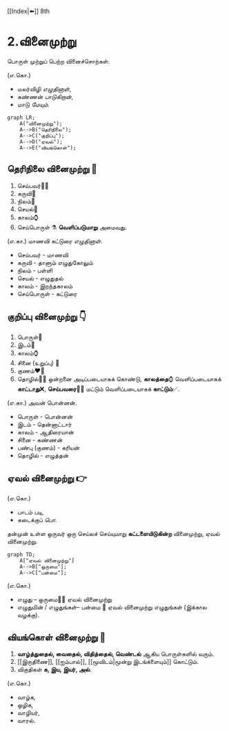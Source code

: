 [[Index|⬅️]]
8th
# 2.வினைமுற்று
பொருள் முற்றுப் பெற்ற வினைச்சொற்கள்.

(எ.கொ.)
- மலர்விழி *எழுதினாள்*,
- கண்ணன் *பாடுகிறான்*,
- மாடு *மேயும்*.

```mermaid
graph LR;
	A("வினைமுற்று");
    A-->B("தெரிநிலை");
    A-->C("குறிப்பு");
    A-->D("ஏவல்");
    A-->E("வியங்கொள்");
```

## தெரிநிலை வினைமுற்று 👀
1. செய்பவர்🧍‍♂️
2. கருவி🔧
3. நிலம்🛬
4. செயல்💪
5. காலம்⌚
6. செய்பொருள் ⚗️
**வெளிப்படுமாறு** அமைவது.

(எ.கா.) மாணவி கட்டுரை *எழுதினாள்*. 
- செய்பவர் - மாணவி
- கருவி - தாளும் எழுதுகோலும்
- நிலம் - பள்ளி
- செயல் - எழுதுதல்
- காலம் - இறந்தகாலம்
- செய்பொருள் - கட்டுரை

## குறிப்பு வினைமுற்று 👇
1. பொருள்🎲
2. இடம்🌆
3. காலம்⌚
4. சினை (உறுப்பு) 🦵
5. குணம்❤️‍🔥
6. தொழில்👨‍💼
ஒன்றனை அடிப்படையாகக் கொண்டு, **காலத்தை**⌚ வெளிப்படையாகக் **காட்டாது**❌, **செய்பவரை**🧍‍♂️ மட்டும் வெளிப்படையாகக் **காட்டும்**✅.

(எ.கா.) அவன் பொன்னன்.
- பொருள் - பொன்னன்
- இடம் - தென்னாட்டார்
- காலம் - ஆதிரையான்
- சினை - கண்ணன்
- பண்பு (குணம்) - கரியன்
- தொழில் - எழுத்தன்

## ஏவல் வினைமுற்று 👉

(எ.கொ.)
- பாடம் *படி*,
- கடைக்குப் *பொ*.

தன்முன் உள்ள ஒருவர் ஒரு செய்லச் செய்யுமாறு **கட்டளையிடுகின்ற** வினைமுற்று, ஏவல் வினைமுற்று.

```mermaid
graph TD;
	A["ஏவல் வினைமுற்று"]
    A-->B["ஒருமை"];
    A-->C["பன்மை"];
```

(எ.கொ.)
- எழுது – ஒருமை🧍‍♂️ ஏவல் வினைமுற்று
- எழுதுமின் / எழுதுங்கள்– பன்மை 👫 ஏவல் வினைமுற்று
எழுதுங்கள் (இக்கால வழக்கு). 

## வியங்கொள் வினைமுற்று 👋

1. **வாழ்த்துதைல், வைதைல், விதித்தைல், வெண்டல்** ஆகிய பொருள்களில் வரும்.
2. [[இருதிணை]], [[ஐம்பால்]], [[மூவிடம்|மூன்று இடங்க்ளையும்]] கொட்டும். 
3. விகுதிகள் **க, இய, இயர், அல்**.

(எ.கொ.)
- வாழ்க,
- ஒழிக,
- வாழியர்,
- வாரல்.